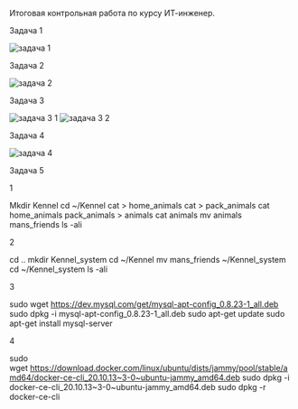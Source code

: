 Итоговая контрольная работа по курсу ИТ-инженер. 

Задача 1 

![задача 1](https://github.com/user-attachments/assets/3c03dc76-1255-4b5d-bee1-64ae15a488be)


Задача 2 

![задача 2](https://github.com/user-attachments/assets/8d64a274-1fc6-4588-bd1e-0fa533fdef5b)



Задача 3 

![задача 3 1](https://github.com/user-attachments/assets/5fc9924f-f858-4220-98cc-85a2ac0d72a6)
![задача 3 2](https://github.com/user-attachments/assets/71eb2fe8-d4a4-4e18-84f8-545c72a34767)


Задача 4  

![задача 4](https://github.com/user-attachments/assets/b5cc951f-b639-4689-9ee2-b07891c42b7d)



Задача 5 


1

Mkdir Kennel
cd ~/Kennel
cat > home_animals
cat > pack_animals
cat home_animals pack_animals > animals
cat animals
mv animals mans_friends
ls -ali

2

cd ..
mkdir Kennel_system
cd ~/Kennel
mv mans_friends ~/Kennel_system
cd ~/Kennel_system
ls -ali

3

sudo wget https://dev.mysql.com/get/mysql-apt-config_0.8.23-1_all.deb
sudo dpkg -i mysql-apt-config_0.8.23-1_all.deb
sudo apt-get update
sudo apt-get install mysql-server

4

sudo wget https://download.docker.com/linux/ubuntu/dists/jammy/pool/stable/amd64/docker-ce-cli_20.10.13~3-0~ubuntu-jammy_amd64.deb
sudo dpkg -i docker-ce-cli_20.10.13~3-0~ubuntu-jammy_amd64.deb
sudo dpkg -r docker-ce-cli
